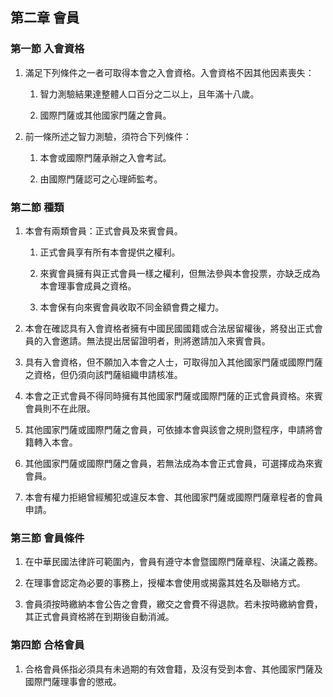 ## 第二章 會員

### 第一節 入會資格

1. 滿足下列條件之一者可取得本會之入會資格。入會資格不因其他因素喪失：

   1. 智力測驗結果達整體人口百分之二以上，且年滿十八歲。

   2. 國際門薩或其他國家門薩之會員。

2. 前一條所述之智力測驗，須符合下列條件：

   1. 本會或國際門薩承辦之入會考試。

   2. 由國際門薩認可之心理師監考。

### 第二節 種類

1. 本會有兩類會員：正式會員及來賓會員。

   1. 正式會員享有所有本會提供之權利。

   2. 來賓會員擁有與正式會員一樣之權利，但無法參與本會投票，亦缺乏成為本會理事會成員之資格。

   3. 本會保有向來賓會員收取不同金額會費之權力。

2. 本會在確認具有入會資格者擁有中國民國國籍或合法居留權後，將發出正式會員的入會邀請。無法提出居留證明者，則將邀請加入來賓會員。

3. 具有入會資格，但不願加入本會之人士，可取得加入其他國家門薩或國際門薩之資格，但仍須向該門薩組織申請核准。

4. 本會之正式會員不得同時擁有其他國家門薩或國際門薩的正式會員資格。來賓會員則不在此限。

5. 其他國家門薩或國際門薩之會員，可依據本會與該會之規則暨程序，申請將會籍轉入本會。

6. 其他國家門薩或國際門薩之會員，若無法成為本會正式會員，可選擇成為來賓會員。

7. 本會有權力拒絕曾經觸犯或違反本會、其他國家門薩或國際門薩章程者的會員申請。

### 第三節 會員條件

1. 在中華民國法律許可範圍內，會員有遵守本會暨國際門薩章程、決議之義務。

2. 在理事會認定為必要的事務上，授權本會使用或揭露其姓名及聯絡方式。

3. 會員須按時繳納本會公告之會費，繳交之會費不得退款。若未按時繳納會費，其正式會員資格將在到期後自動消滅。

### 第四節 合格會員

1. 合格會員係指必須具有未過期的有效會籍，及沒有受到本會、其他國家門薩及國際門薩理事會的懲戒。



